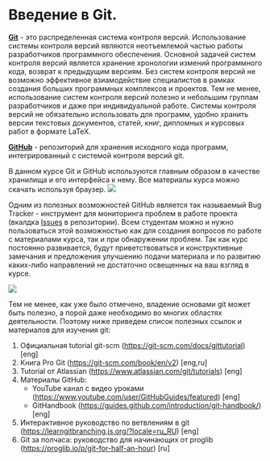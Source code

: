 # Введение в Git. 

[**Git**](https://git-scm.com/) - это распределенная система контроля версий. Использование системы контроля версий являются неотъемлемой частью 
работы разработчиков программного обеспечения. Основной задачей систем контроля версий является хранение хронологии измений программного кода, возврат
к предыдущим версиям. Без систем контроля версий не возможно эффективное взиамодействие специалистов в рамках создания больших программных комплексов и 
проектов. Тем не менее, использование систем контроля версий полезно и небольшим группам разработчиков и даже при индивидуальной работе. Системы контроля 
версий не обязательно использовать для программ, удобно хранить версии текстовых документов, статей, книг, дипломных и курсовых работ в формате LaTeX. 

[**GitHub**](https://github.com/) - репозиторий для хранения исходного кода программ, интегрированный с системой контроля версий git. 

В данном курсе Git и GitHub используются главным образом в качестве хранилища и его интерфейса к нему. 
Все материалы курса можно скачать используя браузер.
![](https://github.com/yakovenko-ivan/Mat_Model_for_Tech_Phys/blob/master/files/prepare/github_download.gif?raw=true)

Одним из полезных возможностей GitHub является так называемый Bug Tracker - инструмент для мониторинга проблем в работе проекта (вкалдка [Issues](https://guides.github.com/features/issues/) в репозитории). Всем студентам можно и нужно пользоваться этой возможностью как для создания вопросов по работе с материалами курса, так и при обнаружении проблем. Так как курс постоянно развивается, будут приветствоваться и конструктивные замечания и предложения улучшению подачи материала и по развитию каких-либо направлений не достаточно освещенных на ваш взгляд в курсе.   

![](https://github.com/yakovenko-ivan/Mat_Model_for_Tech_Phys/blob/master/files/prepare/github_bugtracker.gif?raw=true)

Тем не менее, как уже было отмечено, владение основами git может быть полезно, а порой даже необходимо во многих областях деятельности.
Поэтому ниже приведем список полезных ссылок и материалов для изучения git:
1. Официальная tutorial git-scm (https://git-scm.com/docs/gittutorial) [eng]
2. Книга Pro Git (https://git-scm.com/book/en/v2) [eng,ru]
2. Tutorial от Atlassian (https://www.atlassian.com/git/tutorials) [eng]
3. Материалы GitHub:
    * YouTube канал с видео уроками (https://www.youtube.com/user/GitHubGuides/featured) [eng]
    * GitHandbook (https://guides.github.com/introduction/git-handbook/) [eng]   
4. Интерактивное руководство по ветвлениям в git (https://learngitbranching.js.org/?locale=ru_RU) [eng]
5. Git за полчаса: руководство для начинающих от proglib (https://proglib.io/p/git-for-half-an-hour) [ru]

